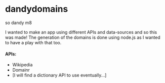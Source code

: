 # dandydomains

so dandy m8

I wanted to make an app using different APIs and data-sources and so this was made!
The generation of the domains is done using node.js as I wanted to have a play with that too.

#### APIs:
- Wikipedia
- Domainr
- [I will find a dictionary API to use eventually...]
